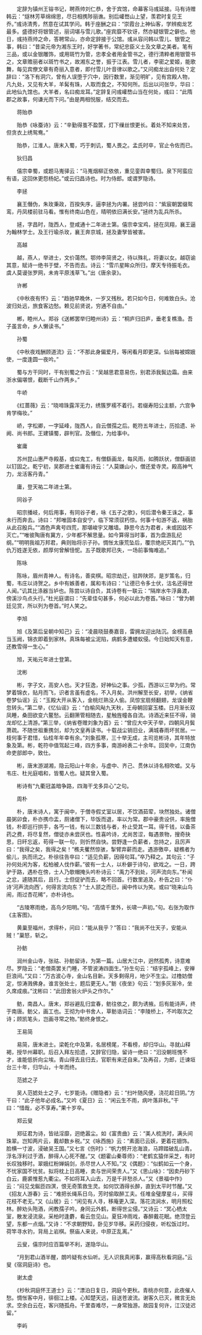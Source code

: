 <!-- { "loadSidebar": true } -->
　　定辞为镇州王镕书记，聘燕帅刘仁恭，舍于宾馆，命幕客马彧延接。马有诗赠韩云：“燧林芳草绵绵思，尽日相携陟丽谯。别后巏嵍山上望，羡君时复见王乔。”彧诗清秀，然意在试其学问。韩于座酬之曰：“崇霞台上神仙客，学辨痴龙艺最多。盛德好将银管述，丽词堪与雪儿歌。”座宾靡不钦讶，然亦疑银管之僻也。他日，彧持燕帅之命，答聘常山，亦命定辞接于公馆。彧从容问韩以雪儿、银管之事，韩曰：“昔梁元帝为湘东王时，好学著书，常纪忠臣义士及文章之美者。笔有三品，或以金银雕饰，或用斑竹为管，忠孝全者用金管书之，德行清粹者用银管书之，文章赡丽者以斑竹书之，故湘东之誉，振于江表。雪儿者，李密之爱姬，能歌舞，每见宾僚文章有奇丽入意者，即付雪儿叶音律以歌之。”又问痴龙出自何处？定辞曰：“洛下有洞穴，曾有人误堕于穴中，因行数里，渐见明旷，见有宫殿人物，凡九处，又见有大羊，羊髯有珠，人取而食之，不知何所。后出以问张华，华曰：此地仙九馆也。大羊者，名曰痴龙耳。”定辞复问彧巏嵍山当在何处，彧曰：“此隋郡之故事，何谦光而下问。”由是两相悦服，结交而去。

　　蒋贻恭

　　贻恭《咏蚕诗》云：“辛勤得茧不盈筐，灯下缫丝恨更长。着处不知来处苦，但贪衣上绣鸳鸯。”

　　贻恭，江淮人。唐末入蜀，巧于刺讥，蜀人畏之。孟氏时卒，官止令佐而已。

　　狄归昌

　　僖宗幸蜀，或题马嵬驿云：“马嵬烟柳正依依，重见銮舆幸蜀归。泉下阿蛮应有语，这回休更怨杨妃。”或云归昌诗也。时为侍郎。或谓罗隐诗。

　　李拯

　　襄王僭伪，朱玫秉政，百揆失序，逼李拯为内署。拯尝吟曰：“紫宸朝罢缀鸳鸾，丹凤楼前驻马看。惟有终南山色在，晴明依旧满长安。”拯终为乱兵所杀。

　　拯，字昌时，陇西人，登咸通十二年进士第。僖宗幸宝鸡，拯在凤翔，襄王逼为翰林学士。及王行瑜杀玫，襄王奔京城，拯及妻孥皆被害。

　　高越

　　越，燕人，举进士，文价蔼然。鄂帅李简贤之，待以殊礼，将妻以女。越窃谕其意，赋诗一绝书于壁，不告而去。诗云：“雪爪星眸众所归，摩天专待振毛衣。虞人莫谩张罗网，未肯平原浅草飞。”出《唐余录》。

　　许郴

　　《中秋夜有怀》云：“趋驰早晚休，一岁又残秋。若只如今日，何难致白头。沧波归处远，旅食客边愁。赖见前贤说，穷通不自由。”

　　郴，睦州人。郑谷《送郴罢举归睦州诗》云：“桐庐归旧庐，垂老复樵渔。吾子虽言命，乡人懒读书。”

　　孙蜀

　　《中秋夜戏酬顾道流》云：“不那此身偏爱月，等闲看月即更深。仙翁每被嫦娥使，一度逢圆一夜吟。”

　　蜀与方干同时，干有别蜀之作云：“吴越思君意易伤，别君添我鬓边霜。由来浙水偏堪恨，截断千山作两乡。”

　　牛峤

　　《红蔷薇》云：“晓啼珠露浑无力，绣簇罗襦不着行。若缀寿阳公主额，六宫争肯学梅妆。”

　　峤，字松卿，一字延峰，陇西人，自云僧孺之后。乾符五年进士，历拾遗、补阙、尚书郎。王建镇蜀，辟判官。及僭位，为给事中。

　　崔庸

　　苏州昆山惠严寺殿基，或曰鬼工，有僧繇画龙，每风雨，如腾跃状，僧繇画锁以钉固之。乾宁初，吴郡进士崔庸有诗云：“人莫嫌山小，僧还爱寺灵。殿高神气力，龙活客丹青。”

　　庸，登天祐二年进士第。

　　同谷子

　　昭宗播岐，何后用事，有同谷子者，咏《五子之歌》，何后潜令秦王诛之，事未行而奔去。诗曰：“邦唯固本自安宁，临下常须驭朽惊。何事十旬游不返，祸胎从此召殷兵。”“酒色声禽号四荒，那堪峻宇又雕墙。静思今古为君者，未或因兹不灭亡。”“唯彼陶唐有冀方，少年都不解思量。如今算得当时事，首为盘游乱纪纲。”“明明我祖万邦君，典则贻将示子孙。惆怅太康荒坠后，覆宗绝祀灭其门。”“仇仇万姓遂无依，颜厚何曾解忸怩。五子既歌邦已失，一场前事悔难追。”

　　陈咏

　　陈咏，眉州青神人。有诗名，善奕棋。昭宗劫迁，驻跸陕郊，是岁策名，归蜀，韦庄以诗贺之。乡中有嫉善者，属和韦诗曰：“让德已令多士伏，沽名还得世人闻。”讥其比涤器当垆也。陈尝以诗自负，其诗卷有一联云：“隔岸水牛浮鼻渡，傍溪沙鸟点头行。”杜光庭谓曰：“先辈佳句甚多，何必以此为卷首。”咏曰：“曾为朝廷见赏，所以列为卷首。”时人笑之。

　　李旭

　　旭《及第后呈朝中知己》云：“凌晨晓鼓奏嘉音，雷拥龙迎出陆沉。金榜高悬当玉阙，锦衣即着到家林。真珠每被尘泥陷，病鹤多遭蝼蚁侵。今日始知天有意，还教雪得一生心。”

　　旭，天祐元年进士登第。

　　沈彬

　　彬，字子文，高安人也。天才狂逸，好神仙之事。少孤，西游以三举为约。常梦着锦衣，贴月而飞，识者言虽有虚名，不入月矣。洪州解至长安，初举，《纳省卷梦仙谣》云：“玉殿大开从客入，金桃烂熟没人偷。凤惊宝扇频翻翅，龙误金鞭忽转头。”第二举，《忆仙谣》云：“白榆风飐九天秋，王母朝回宴玉楼。日月渐长双凤睡，桑田欲变六鳌愁。云翻箫管相随去，星触旌幢各自流。诗酒近来狂不得，骑龙却忆上清游。”第三举，《纳省卷赠刘象为首》云：“曾应大中天子举，四朝风月鬓萧疏。不随世祖重携剑，却为文皇再读书。十载战尘销旧业，满城春雨坏贫居。一枝何事于君惜，仙桂年年幸有余。”刘象孤寒，三十举无成，主司览彬诗，其年特放象及第。彬，乾符中值驾起三峰，四方多事，南游岭表二十余年。回吴中，江南伪命吏部郎中，致仕。

　　彬，唐末游湖湘，隐云阳山十年余，与虚中、齐己、贯休以诗名相吹嘘。又与韦庄、杜光庭唱和，皆蜀人也。疑其曾入蜀。

　　彬诗有“九衢冠盖暗争路，四海干戈多异心”之句。

　　周朴

　　朴，唐末诗人，寓于闽中，于僧寺假丈室以居，不饮酒茹荤，块然独处。诸僧晨粥卯食，朴亦携巾盂，厕诸僧下，毕饭而退，率以为常。郡中豪贵设供，率施僧钱，朴即巡行拱手，各丐一钱，有以三数钱与者，朴止受其一耳。得千钱，以备茶药之费，将尽复然，僧徒亦未尝厌也。性喜吟诗，尤尚苦涩，每遇景物，搜奇抉思，日旰忘返，苟得一联一句，则忻然自快。尝野逢一负薪者，忽持之，且厉声曰：“我得之矣，我得之矣！”樵夫矍然惊骇，掣臂弃薪而走。遇游徼卒，疑樵者为偷儿，执而讯之。朴徐往告卒曰：“适见负薪，因得句耳。”卒乃释之。其句云：“子孙何处闲为客，松柏被人伐作薪。”彼有一士人，以朴僻于诗句，欲戏之。一日，跨驴于路，遇朴在傍，士人乃欹帽掩头吟朴诗云：“禹力不到处，河声流向东。”朴闻之忿，遽随其后，且行。士但促驴而去，略不回首。行数里追及，朴告之曰：“仆诗‘河声流向西’，何得言流向东？”士人颔之而已，闽中传以为笑。或曰“晓来山鸟闹，雨过杏花稀”，亦朴诗也。

　　“古陵寒雨绝，高鸟夕阳明。”句。“高情千里外，长啸一声初。”句。右张为取作《主客图》。

　　黄巢至福州，求得朴，问曰：“能从我乎？”答曰：“我尚不仕天子，安能从贼！”巢怒，斩之。

　　孙鲂

　　润州金山寺，张祜、孙鲂留诗，为第一篇。山居大江中，迥然孤秀，诗意难尽。罗隐云：“老僧斋罢关门睡，不管波涛四面生。”孙生句云：“结宇孤峰上，安禅巨浪间。”又曰：“万古波心寺，金山名目新。天多剩得月，地少不生尘。过橹妨僧定，惊涛溅佛身。谁言张处士，题后更无人。”鲂《夜坐》句云：“划多灰渐冷，坐久席成痕。”沈彬曰：“此田舍翁火炉头之作尔。”

　　鲂，南昌人。唐末，郑谷避乱归宜春，鲂往依之，颇为诱掖。后有能诗声，终于南唐。鲂父，画工也。王彻为中书舍人，草鲂诰词云：“李陵桥上，不吟取次之诗；顾凯笔头，岂画寻常之物。”鲂终身恨之。

　　王易简

　　易简，唐末进士。梁乾化中及第，名居榜尾，不看榜，却归华山。寻就山释褐，授华州幕职。后召入拜左拾遗，又辞官归隐，留诗一绝曰：“汩没朝班愧不才，谁能低折向尘埃。青山得去且归去，官职有来还自来。”及再召，为郎，迁谏垣台三十年，归华山，十年而终。

　　范摅之子

　　吴人范摅处士之子，七岁能诗。《赠隐者》云：“扫叶随风便，浇花趁日阴。”方干曰：“此子他年必成名。”又吟《夏日》云：“闲云生不雨，病叶落非秋。”干曰：“惜哉，必不享寿。”果十岁卒。

　　郑云叟

　　郑征君为诗，皆祛淫靡，迥绝嚣尘。如《富贵曲》云：“美人梳洗时，满头间珠翠。岂知两片云，戴却数乡税。”又《咏西施》云：“素面已云妖，更着花钿饰。脸横一寸波，浸破吴王国。”又七言《伤时》：“帆力劈开沧海浪，马蹄踏破乱山青。浮名浮利过于酒，醉得人心死不醒。”又《题霍山秦尊师》：“老鹤玄猿伴采芝，有时长叹独移时。翠娥红粉婵娟剑，杀尽世人人不知。”又《偶题》：“似鹤如云一个身，不忧家国不忧贫。拟将枕上日高睡，卖与世间荣贵人。”又《思山咏》：“因卖丹砂下白云，鹿裘惟惹九衢尘。不如将耳入山去，万是千非愁杀人。”又《景福中作》云：“闷见戈鋋匝四溟，恨无奇策救生灵。如何饮酒得长醉，直到太平时节醒。”又《招友人游春》云：“难把长绳系日乌，芳时偷取醉工夫。任堆金璧摩星斗，买得花枝不老无。”又《山居》云：“闲见有人寻，移庵更入深。落花流涧水，明月照松林。醉劝头陁酒，闲教孺子吟。身同云外鹤，断得世尘侵。”又诗云：“冥心栖太室，散发浸流泉。采柏时逢麝，看云忽见山。夏狂冲雨戏，春醉戴花眠。绝顶登云望，东都一点烟。”又诗：“不求朝野知，卧见岁华移。采药归侵夜，听松饭过时。荷竿寻水钓，背局上岩棋。祭庙人来说，中原正乱离。”

　　云叟，僖宗时应百篇举不利，遂隐华山。

　　“月到君山酒半醒，朗吟疑有水仙听。无人识我真闲事，赢得高秋看洞庭。”云叟《宿洞庭诗》也。

　　谢太虚

　　《杪秋洞庭怀王道士》云：“漂泊日复日，洞庭今更秋。青桃亦何意，此夜催人愁。惆怅客中月，徘徊江上楼。心知楚天远，目送苍波流。谢客久已灭，微言无处求。空余白云在，客兴随孤舟。千里杳难尽，一身常独游。故园复何许，江汉徒迟留。”

　　李屿

